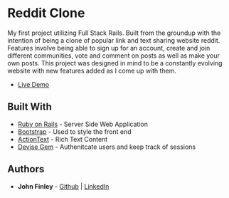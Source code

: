 # Reddit Clone

My first project utilizing Full Stack Rails. Built from the groundup with the intention of being a clone of popular link and text sharing website reddit. Features involve being able to sign up for an account, create and join different communities, vote and comment on posts as well as make your own posts. This project was designed in mind to be a constantly evolving website with new features added as I come up with them.

* [Live Demo](https://reddit-clone-rails.herokuapp.com)

## Built With

* [Ruby on Rails](https://guides.rubyonrails.org) - Server Side Web Application
* [Bootstrap](https://getbootstrap.com/docs/5.0/getting-started/introduction/) - Used to style the front end
* [ActionText](https://guides.rubyonrails.org/action_text_overview.html) - Rich Text Content
* [Devise Gem](https://github.com/heartcombo/devise) - Authenitcate users and keep track of sessions

## Authors

* **John Finley** - [Github](https://github.com/jfinley6) | [LinkedIn](https://www.linkedin.com/in/john-tyler-finley/) 
